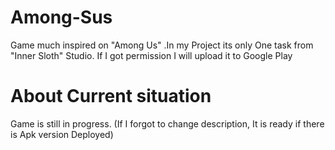 # Among-Sus
Game much inspired on "Among Us" .In my Project its only One task from "Inner Sloth" Studio. If I got permission I will upload it to Google Play


# About Current situation
Game is still in progress.
(If I forgot to change description, It is ready if there is Apk version Deployed)

